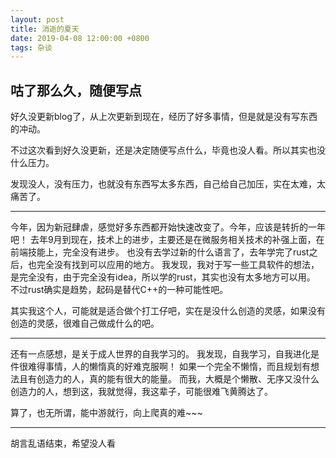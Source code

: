 ```yaml
---
layout: post
title: 消逝的夏天
date: 2019-04-08 12:00:00 +0800
tags: 杂谈
---
```


## 咕了那么久，随便写点

好久没更新blog了，从上次更新到现在，经历了好多事情，但是就是没有写东西的冲动。

不过这次看到好久没更新，还是决定随便写点什么，毕竟也没人看。所以其实也没什么压力。

发现没人，没有压力，也就没有东西写太多东西，自己给自己加压，实在太难，太痛苦了。

-----

今年，因为新冠肆虐，感觉好多东西都开始快速改变了。今年，应该是转折的一年吧！
去年9月到现在，技术上的进步，主要还是在微服务相关技术的补强上面，在前端技能上，完全没有进步。
也没有去学过新的什么语言了，去年学完了rust之后，也完全没有找到可以应用的地方。
我发现，我对于写一些工具软件的想法，是完全没有，由于完全没有idea，所以学的rust，其实也没有太多地方可以用。
不过rust确实是趋势，起码是替代C++的一种可能性吧。

其实我这个人，可能就是适合做个打工仔吧，实在是没什么创造的灵感，如果没有创造的灵感，很难自己做成什么的吧。

-----

还有一点感想，是关于成人世界的自我学习的。
我发现，自我学习，自我进化是件很难得事情，人的懒惰真的好难克服啊！
如果一个完全不懒惰，而且规划有想法且有创造力的人，真的能有很大的能量。
而我，大概是个懒散、无序又没什么创造力的人，想到这，我就觉得，我这辈子，可能很难飞黄腾达了。

算了，也无所谓，能中游就行，向上爬真的难~~~

-----

胡言乱语结束，希望没人看
